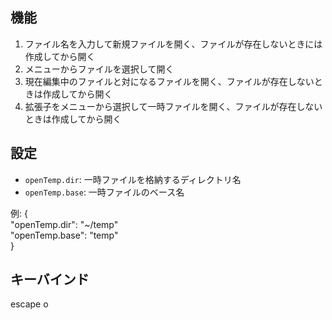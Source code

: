 ## 機能

1. ファイル名を入力して新規ファイルを開く、ファイルが存在しないときには作成してから開く
2. メニューからファイルを選択して開く
3. 現在編集中のファイルと対になるファイルを開く、ファイルが存在しないときは作成してから開く
4. 拡張子をメニューから選択して一時ファイルを開く、ファイルが存在しないときは作成してから開く

## 設定

* `openTemp.dir`: 一時ファイルを格納するディレクトリ名
* `openTemp.base`: 一時ファイルのベース名

例: 
{  
	"openTemp.dir": "~/temp"  
	"openTemp.base": "temp"  
}

## キーバインド
escape o